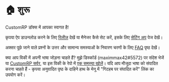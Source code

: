 # 🏠 शुरू

CustomRP डॉक्स में आपका स्वागत है!

कृपया ऐप डाउनलोड करने के लिए [रिलीज़](https://github.com/maximmax42/Discord-CustomRP/releases) देखें या मैनेजर कैसे सेट करें, इसके लिए [सेटिंग अप](setting-up.md) पेज देखें।

अक्सर पूछे जाने वाले प्रश्नों के उत्तर और सामान्य समस्याओं के निवारण चरणों के लिए [FAQ](faq.md) पृष्ठ देखें।

क्या आप विकी में अपनी भाषा जोड़ना चाहते हैं? मुझे डिस्कॉर्ड (maximmax42#5572) पर संदेश भेजें या [CustomRP सर्वर](https://www.customrp.xyz/discordserver), या इस विकी के रेपो में [एक समस्या खोलें](https://github.com/maximmax42/CustomRP-docs/issues/new?title=New%20language:%20\[put%20your%20language%20here])। यदि आप मौजूदा भाषा को संपादित करना चाहते हैं - कृपया अनुवादित पृष्ठ के दाहिने हाथ के मेनू में "गिटहब पर संपादित करें" लिंक का उपयोग करें।
